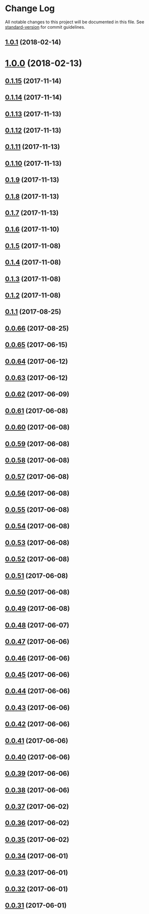 # Change Log

All notable changes to this project will be documented in this file. See [standard-version](https://github.com/conventional-changelog/standard-version) for commit guidelines.

<a name="1.0.1"></a>
## [1.0.1](https://github.com/chscott/watson-workspace/compare/v1.0.0...v1.0.1) (2018-02-14)



<a name="1.0.0"></a>
# [1.0.0](https://github.ibm.com/chads/WatsonWorkspace/compare/v0.1.15...v1.0.0) (2018-02-13)



<a name="0.1.15"></a>
## [0.1.15](https://github.ibm.com/chads/WatsonWorkspace/compare/v0.1.14...v0.1.15) (2017-11-14)



<a name="0.1.14"></a>
## [0.1.14](https://github.ibm.com/chads/WatsonWorkspace/compare/v0.1.13...v0.1.14) (2017-11-14)



<a name="0.1.13"></a>
## [0.1.13](https://github.ibm.com/chads/WatsonWorkspace/compare/v0.1.12...v0.1.13) (2017-11-13)



<a name="0.1.12"></a>
## [0.1.12](https://github.ibm.com/chads/WatsonWorkspace/compare/v0.1.11...v0.1.12) (2017-11-13)



<a name="0.1.11"></a>
## [0.1.11](https://github.ibm.com/chads/WatsonWorkspace/compare/v0.1.10...v0.1.11) (2017-11-13)



<a name="0.1.10"></a>
## [0.1.10](https://github.ibm.com/chads/WatsonWorkspace/compare/v0.1.9...v0.1.10) (2017-11-13)



<a name="0.1.9"></a>
## [0.1.9](https://github.ibm.com/chads/WatsonWorkspace/compare/v0.1.8...v0.1.9) (2017-11-13)



<a name="0.1.8"></a>
## [0.1.8](https://github.ibm.com/chads/WatsonWorkspace/compare/v0.1.7...v0.1.8) (2017-11-13)



<a name="0.1.7"></a>
## [0.1.7](https://github.ibm.com/chads/WatsonWorkspace/compare/v0.1.6...v0.1.7) (2017-11-13)



<a name="0.1.6"></a>
## [0.1.6](https://github.ibm.com/chads/WatsonWorkspace/compare/v0.1.5...v0.1.6) (2017-11-10)



<a name="0.1.5"></a>
## [0.1.5](https://github.ibm.com/chads/WatsonWorkspace/compare/v0.1.4...v0.1.5) (2017-11-08)



<a name="0.1.4"></a>
## [0.1.4](https://github.ibm.com/chads/WatsonWorkspace/compare/v0.1.3...v0.1.4) (2017-11-08)



<a name="0.1.3"></a>
## [0.1.3](https://github.ibm.com/chads/WatsonWorkspace/compare/v0.1.2...v0.1.3) (2017-11-08)



<a name="0.1.2"></a>
## [0.1.2](https://github.ibm.com/chads/WatsonWorkspace/compare/v0.1.1...v0.1.2) (2017-11-08)



<a name="0.1.1"></a>
## [0.1.1](https://github.ibm.com/chads/WatsonWorkspace/compare/v0.0.66...v0.1.1) (2017-08-25)



<a name="0.0.66"></a>
## [0.0.66](https://github.ibm.com/chads/WatsonWorkspace/compare/v0.0.65...v0.0.66) (2017-08-25)



<a name="0.0.65"></a>
## [0.0.65](https://github.ibm.com/chads/WatsonWorkspace/compare/v0.0.64...v0.0.65) (2017-06-15)



<a name="0.0.64"></a>
## [0.0.64](https://github.ibm.com/chads/WatsonWorkspace/compare/v0.0.63...v0.0.64) (2017-06-12)



<a name="0.0.63"></a>
## [0.0.63](https://github.ibm.com/chads/WatsonWorkspace/compare/v0.0.62...v0.0.63) (2017-06-12)



<a name="0.0.62"></a>
## [0.0.62](https://github.ibm.com/chads/WatsonWorkspace/compare/v0.0.61...v0.0.62) (2017-06-09)



<a name="0.0.61"></a>
## [0.0.61](https://github.ibm.com/chads/WatsonWorkspace/compare/v0.0.60...v0.0.61) (2017-06-08)



<a name="0.0.60"></a>
## [0.0.60](https://github.ibm.com/chads/WatsonWorkspace/compare/v0.0.59...v0.0.60) (2017-06-08)



<a name="0.0.59"></a>
## [0.0.59](https://github.ibm.com/chads/WatsonWorkspace/compare/v0.0.58...v0.0.59) (2017-06-08)



<a name="0.0.58"></a>
## [0.0.58](https://github.ibm.com/chads/WatsonWorkspace/compare/v0.0.57...v0.0.58) (2017-06-08)



<a name="0.0.57"></a>
## [0.0.57](https://github.ibm.com/chads/WatsonWorkspace/compare/v0.0.56...v0.0.57) (2017-06-08)



<a name="0.0.56"></a>
## [0.0.56](https://github.ibm.com/chads/WatsonWorkspace/compare/v0.0.55...v0.0.56) (2017-06-08)



<a name="0.0.55"></a>
## [0.0.55](https://github.ibm.com/chads/WatsonWorkspace/compare/v0.0.54...v0.0.55) (2017-06-08)



<a name="0.0.54"></a>
## [0.0.54](https://github.ibm.com/chads/WatsonWorkspace/compare/v0.0.53...v0.0.54) (2017-06-08)



<a name="0.0.53"></a>
## [0.0.53](https://github.ibm.com/chads/WatsonWorkspace/compare/v0.0.52...v0.0.53) (2017-06-08)



<a name="0.0.52"></a>
## [0.0.52](https://github.ibm.com/chads/WatsonWorkspace/compare/v0.0.51...v0.0.52) (2017-06-08)



<a name="0.0.51"></a>
## [0.0.51](https://github.ibm.com/chads/WatsonWorkspace/compare/v0.0.50...v0.0.51) (2017-06-08)



<a name="0.0.50"></a>
## [0.0.50](https://github.ibm.com/chads/WatsonWorkspace/compare/v0.0.49...v0.0.50) (2017-06-08)



<a name="0.0.49"></a>
## [0.0.49](https://github.ibm.com/chads/WatsonWorkspace/compare/v0.0.48...v0.0.49) (2017-06-08)



<a name="0.0.48"></a>
## [0.0.48](https://github.ibm.com/chads/WatsonWorkspace/compare/v0.0.47...v0.0.48) (2017-06-07)



<a name="0.0.47"></a>
## [0.0.47](https://github.ibm.com/chads/WatsonWorkspace/compare/v0.0.46...v0.0.47) (2017-06-06)



<a name="0.0.46"></a>
## [0.0.46](https://github.ibm.com/chads/WatsonWorkspace/compare/v0.0.45...v0.0.46) (2017-06-06)



<a name="0.0.45"></a>
## [0.0.45](https://github.ibm.com/chads/WatsonWorkspace/compare/v0.0.44...v0.0.45) (2017-06-06)



<a name="0.0.44"></a>
## [0.0.44](https://github.ibm.com/chads/WatsonWorkspace/compare/v0.0.43...v0.0.44) (2017-06-06)



<a name="0.0.43"></a>
## [0.0.43](https://github.ibm.com/chads/WatsonWorkspace/compare/v0.0.42...v0.0.43) (2017-06-06)



<a name="0.0.42"></a>
## [0.0.42](https://github.ibm.com/chads/WatsonWorkspace/compare/v0.0.41...v0.0.42) (2017-06-06)



<a name="0.0.41"></a>
## [0.0.41](https://github.ibm.com/chads/WatsonWorkspace/compare/v0.0.40...v0.0.41) (2017-06-06)



<a name="0.0.40"></a>
## [0.0.40](https://github.ibm.com/chads/WatsonWorkspace/compare/v0.0.39...v0.0.40) (2017-06-06)



<a name="0.0.39"></a>
## [0.0.39](https://github.ibm.com/chads/WatsonWorkspace/compare/v0.0.38...v0.0.39) (2017-06-06)



<a name="0.0.38"></a>
## [0.0.38](https://github.ibm.com/chads/WatsonWorkspace/compare/v0.0.37...v0.0.38) (2017-06-06)



<a name="0.0.37"></a>
## [0.0.37](https://github.ibm.com/chads/WatsonWorkspace/compare/v0.0.36...v0.0.37) (2017-06-02)



<a name="0.0.36"></a>
## [0.0.36](https://github.ibm.com/chads/WatsonWorkspace/compare/v0.0.35...v0.0.36) (2017-06-02)



<a name="0.0.35"></a>
## [0.0.35](https://github.ibm.com/chads/WatsonWorkspace/compare/v0.0.34...v0.0.35) (2017-06-02)



<a name="0.0.34"></a>
## [0.0.34](https://github.ibm.com/chads/WatsonWorkspace/compare/v0.0.33...v0.0.34) (2017-06-01)



<a name="0.0.33"></a>
## [0.0.33](https://github.ibm.com/chads/WatsonWorkspace/compare/v0.0.32...v0.0.33) (2017-06-01)



<a name="0.0.32"></a>
## [0.0.32](https://github.ibm.com/chads/WatsonWorkspace/compare/v0.0.31...v0.0.32) (2017-06-01)



<a name="0.0.31"></a>
## [0.0.31](https://github.ibm.com/chads/WatsonWorkspace/compare/v0.0.30...v0.0.31) (2017-06-01)
